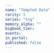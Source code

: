 ```yaml
---
name: "Tempted Data"
rarity: 5
series: "tng"
memory_alpha: ""
bigbook_tier:
events:
in_portal:
published: false
---
```

